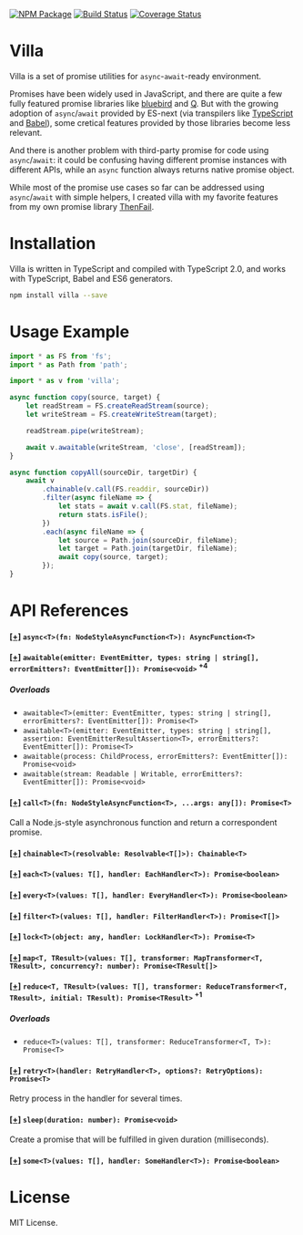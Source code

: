 [![NPM Package](https://badge.fury.io/js/villa.svg)](https://www.npmjs.com/package/villa)
[![Build Status](https://travis-ci.org/vilic/villa.svg)](https://travis-ci.org/vilic/villa)
[![Coverage Status](https://coveralls.io/repos/github/vilic/villa/badge.svg?branch=master)](https://coveralls.io/github/vilic/villa?branch=master)

# Villa

Villa is a set of promise utilities for `async`-`await`-ready environment.

Promises have been widely used in JavaScript, and there are quite a few fully
featured promise libraries like
[bluebird](https://github.com/petkaantonov/bluebird) and
[Q](https://github.com/kriskowal/q). But with the growing adoption of
`async`/`await` provided by ES-next (via transpilers like
[TypeScript](http://www.typescriptlang.org/) and [Babel](http://babeljs.io/)),
some cretical features provided by those libraries become less relevant.

And there is another problem with third-party promise for code using
`async`/`await`: it could be confusing having different promise instances with
different APIs, while an `async` function always returns native promise object.

While most of the promise use cases so far can be addressed using
`async`/`await` with simple helpers, I created villa with my favorite features
from my own promise library [ThenFail](https://github.com/vilic/thenfail).

# Installation

Villa is written in TypeScript and compiled with TypeScript 2.0, and works with
TypeScript, Babel and ES6 generators.

```sh
npm install villa --save
```

# Usage Example
```ts
import * as FS from 'fs';
import * as Path from 'path';

import * as v from 'villa';

async function copy(source, target) {
    let readStream = FS.createReadStream(source);
    let writeStream = FS.createWriteStream(target);

    readStream.pipe(writeStream);

    await v.awaitable(writeStream, 'close', [readStream]);
}

async function copyAll(sourceDir, targetDir) {
    await v
        .chainable(v.call(FS.readdir, sourceDir))
        .filter(async fileName => {
            let stats = await v.call(FS.stat, fileName);
            return stats.isFile();
        })
        .each(async fileName => {
            let source = Path.join(sourceDir, fileName);
            let target = Path.join(targetDir, fileName);
            await copy(source, target);
        });
}
```

# API References

<!-- docheat:functions -->

#### [[+]](/src/function.ts#L29) `async<T>(fn: NodeStyleAsyncFunction<T>): AsyncFunction<T>`

#### [[+]](/src/awaitable.ts#L131) `awaitable(emitter: EventEmitter, types: string | string[], errorEmitters?: EventEmitter[]): Promise<void>` <sup>+4</sup>

##### Overloads

- `awaitable<T>(emitter: EventEmitter, types: string | string[], errorEmitters?: EventEmitter[]): Promise<T>`
- `awaitable<T>(emitter: EventEmitter, types: string | string[], assertion: EventEmitterResultAssertion<T>, errorEmitters?: EventEmitter[]): Promise<T>`
- `awaitable(process: ChildProcess, errorEmitters?: EventEmitter[]): Promise<void>`
- `awaitable(stream: Readable | Writable, errorEmitters?: EventEmitter[]): Promise<void>`

#### [[+]](/src/function.ts#L15) `call<T>(fn: NodeStyleAsyncFunction<T>, ...args: any[]): Promise<T>`

Call a Node.js-style asynchronous function and return a correspondent
promise.

#### [[+]](/src/chainable.ts#L59) `chainable<T>(resolvable: Resolvable<T[]>): Chainable<T>`

#### [[+]](/src/array.ts#L7) `each<T>(values: T[], handler: EachHandler<T>): Promise<boolean>`

#### [[+]](/src/array.ts#L31) `every<T>(values: T[], handler: EveryHandler<T>): Promise<boolean>`

#### [[+]](/src/array.ts#L114) `filter<T>(values: T[], handler: FilterHandler<T>): Promise<T[]>`

#### [[+]](/src/concurrency.ts#L15) `lock<T>(object: any, handler: LockHandler<T>): Promise<T>`

#### [[+]](/src/array.ts#L43) `map<T, TResult>(values: T[], transformer: MapTransformer<T, TResult>, concurrency?: number): Promise<TResult[]>`

#### [[+]](/src/array.ts#L104) `reduce<T, TResult>(values: T[], transformer: ReduceTransformer<T, TResult>, initial: TResult): Promise<TResult>` <sup>+1</sup>

##### Overloads

- `reduce<T>(values: T[], transformer: ReduceTransformer<T, T>): Promise<T>`

#### [[+]](/src/miscellaneous.ts#L26) `retry<T>(handler: RetryHandler<T>, options?: RetryOptions): Promise<T>`

Retry process in the handler for several times.

#### [[+]](/src/miscellaneous.ts#L7) `sleep(duration: number): Promise<void>`

Create a promise that will be fulfilled in given duration (milliseconds).

#### [[+]](/src/array.ts#L19) `some<T>(values: T[], handler: SomeHandler<T>): Promise<boolean>`

<!-- endcheat -->

# License

MIT License.
